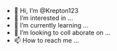 - 👋 Hi, I’m @Krepton123
- 👀 I’m interested in ...
- 🌱 I’m currently learning ...
- 💞️ I’m looking to coll
aborate on ...
- 📫 How to reach me ...

<!---
Krepton123/Krepton123 is a ✨ special ✨ repository because its `README.md` (this file) appears on your GitHub profile.
You can click the Preview link to take a look at your changes.
--->
